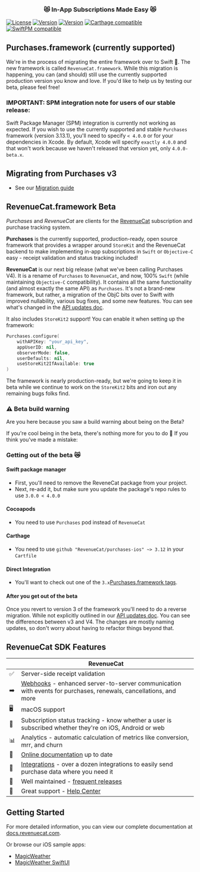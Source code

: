 <h3 align="center">😻 In-App Subscriptions Made Easy 😻</h1>

[![License](https://img.shields.io/cocoapods/l/RevenueCat.svg?style=flat)](http://cocoapods.org/pods/RevenueCat)
[![Version](https://img.shields.io/cocoapods/v/Purchases.svg?style=flat)](https://cocoapods.org/pods/RevenueCat)
[![Version](https://img.shields.io/cocoapods/v/RevenueCat.svg?style=flat)](https://cocoapods.org/pods/RevenueCat)
[![Carthage compatible](https://img.shields.io/badge/Carthage-compatible-4BC51D.svg?style=flat)](https://docs.revenuecat.com/docs/ios#section-install-via-carthage)
[![SwiftPM compatible](https://img.shields.io/badge/SwiftPM-compatible-orange.svg)](https://docs.revenuecat.com/docs/ios#section-install-via-swift-package-manager)

## Purchases.framework (currently supported)
We're in the process of migrating the entire framework over to Swift 🎉. The new framework is called `RevenueCat.framework`. While this migration is happening, you can (and should) still use the currently supported production version you know and love. If you'd like to help us by testing our beta, please feel free!

### **IMPORTANT:** SPM integration note for users of our stable release:
Swift Package Manager (SPM) integration is currently not working as expected. If you wish to use the currently supported and stable `Purchases` framework (version 3.13.1), you'll need to specify `< 4.0.0` or for your dependencies in Xcode. By default, Xcode will specify `exactly 4.0.0` and that won't work because we haven't released that version yet, only `4.0.0-beta.x`.

## Migrating from Purchases v3
- See our [Migration guide](Documentation.docc/V4_API_Migration_guide.md)

## RevenueCat.framework Beta

*Purchases* and *RevenueCat* are clients for the [RevenueCat](https://www.revenuecat.com/) subscription and purchase tracking system.

**Purchases** is the currently supported, production-ready, open source framework that provides a wrapper around `StoreKit` and the RevenueCat backend to make implementing in-app subscriptions in `Swift` or `Objective-C` easy - receipt validation and status tracking included! 

**RevenueCat** is our next big release (what we've been calling Purchases V4). It is a rename of `Purchases` to `RevenueCat`, and now, 100% `Swift` (while maintaining `Objective-C` compatibility). It contains all the same functionality (and almost exactly the same API) as `Purchases`. It's not a brand-new framework, but rather, a migration of the ObjC bits over to Swift with improved nullability, various bug fixes, and some new features. You can see what's changed in the [API updates doc](https://rev.cat/uet).

It also includes `StoreKit2` support! You can enable it when setting up the framework:
```swift
Purchases.configure(
	withAPIKey: "your_api_key",
	appUserID: nil,
	observerMode: false,
	userDefaults: nil,
	useStoreKit2IfAvailable: true
)
```
The framework is nearly production-ready, but we're going to keep it in beta while we continue to work on the `StoreKit2` bits and iron out any remaining bugs folks find.

### ⚠️ Beta build warning
Are you here because you saw a build warning about being on the Beta?

If you're cool being in the beta, there's nothing more for you to do 🎉
If you think you've made a mistake:

### Getting out of the beta 😿
#### Swift package manager

- First, you'll need to remove the ReveneCat package from your project.
- Next, re-add it, but make sure you update the package's repo rules to use `3.0.0 < 4.0.0`

#### Cocoapods

- You need to use `Purchases` pod instead of `RevenueCat`

#### Carthage

- You need to use `github "RevenueCat/purchases-ios" ~> 3.12` in your `Cartfile`

#### Direct Integration

- You'll want to check out one of the `3.x`[Purchases.framework tags](https://github.com/RevenueCat/purchases-ios/tags).

#### After you get out of the beta

Once you revert to version 3 of the framework you'll need to do a reverse migration. While not explicitly outlined in our [API updates doc](https://rev.cat/uet).
You can see the differences between v3 and V4. The changes are mostly naming updates, so don't worry about having to refactor things beyond that.

## RevenueCat SDK Features
|   | RevenueCat |
| --- | --- |
✅ | Server-side receipt validation
➡️ | [Webhooks](https://docs.revenuecat.com/docs/webhooks) - enhanced server-to-server communication with events for purchases, renewals, cancellations, and more
🖥 | macOS support
🎯 | Subscription status tracking - know whether a user is subscribed whether they're on iOS, Android or web
📊 | Analytics - automatic calculation of metrics like conversion, mrr, and churn
📝 | [Online documentation](https://docs.revenuecat.com/docs) up to date
🔀 | [Integrations](https://www.revenuecat.com/integrations) - over a dozen integrations to easily send purchase data where you need it
💯 | Well maintained - [frequent releases](https://github.com/RevenueCat/purchases-ios/releases)
📮 | Great support - [Help Center](https://community.revenuecat.com)

## Getting Started
For more detailed information, you can view our complete documentation at [docs.revenuecat.com](https://docs.revenuecat.com/docs).

Or browse our iOS sample apps:
- [MagicWeather](Examples/MagicWeather)
- [MagicWeather SwiftUI](Examples/MagicWeatherSwiftUI)